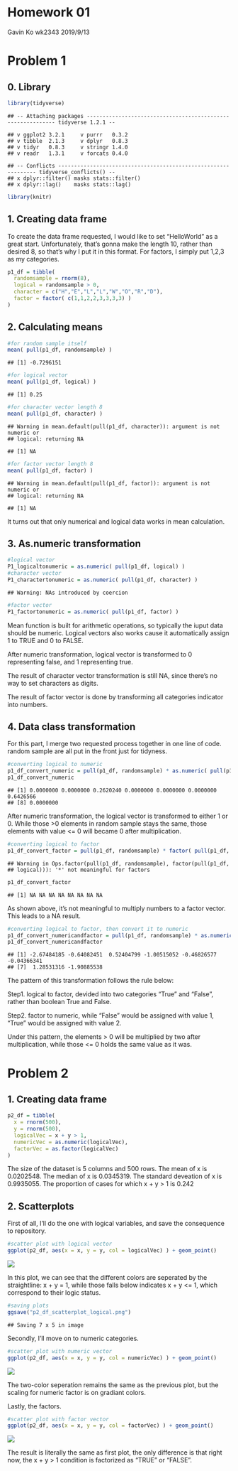 Homework 01
================
Gavin Ko wk2343
2019/9/13

# Problem 1

## 0\. Library

``` r
library(tidyverse)
```

    ## -- Attaching packages ------------------------------------------------------------ tidyverse 1.2.1 --

    ## v ggplot2 3.2.1     v purrr   0.3.2
    ## v tibble  2.1.3     v dplyr   0.8.3
    ## v tidyr   0.8.3     v stringr 1.4.0
    ## v readr   1.3.1     v forcats 0.4.0

    ## -- Conflicts --------------------------------------------------------------- tidyverse_conflicts() --
    ## x dplyr::filter() masks stats::filter()
    ## x dplyr::lag()    masks stats::lag()

``` r
library(knitr)
```

## 1\. Creating data frame

To create the data frame requested, I would like to set “HelloWorld” as
a great start. Unfortunately, that’s gonna make the length 10, rather
than desired 8, so that’s why I put it in this format. For factors, I
simply put 1,2,3 as my categories.

``` r
p1_df = tibble(
  randomsample = rnorm(8),
  logical = randomsample > 0,
  character = c("H","E","L","L","W","O","R","D"),
  factor = factor( c(1,1,2,2,3,3,3,3) )
)
```

## 2\. Calculating means

``` r
#for random sample itself
mean( pull(p1_df, randomsample) )
```

    ## [1] -0.7296151

``` r
#for logical vector
mean( pull(p1_df, logical) )
```

    ## [1] 0.25

``` r
#for character vector length 8
mean( pull(p1_df, character) )
```

    ## Warning in mean.default(pull(p1_df, character)): argument is not numeric or
    ## logical: returning NA

    ## [1] NA

``` r
#for factor vector length 8
mean( pull(p1_df, factor) )
```

    ## Warning in mean.default(pull(p1_df, factor)): argument is not numeric or
    ## logical: returning NA

    ## [1] NA

It turns out that only numerical and logical data works in mean
calculation.

## 3\. As.numeric transformation

``` r
#logical vector
P1_logicaltonumeric = as.numeric( pull(p1_df, logical) ) 
#character vector
P1_charactertonumeric = as.numeric( pull(p1_df, character) ) 
```

    ## Warning: NAs introduced by coercion

``` r
#factor vector
P1_factortonumeric = as.numeric( pull(p1_df, factor) )
```

Mean function is built for arithmetic operations, so typically the iuput
data should be numeric. Logical vectors also works cause it
automatically assign 1 to TRUE and 0 to FALSE.

After numeric transformation, logical vector is transformed to 0
representing false, and 1 representing true.

The result of character vector transformation is still NA, since there’s
no way to set characters as digits.

The result of factor vector is done by transforming all categories
indicator into numbers.

## 4\. Data class transformation

For this part, I merge two requested process together in one line of
code. random sample are all put in the front just for tidyness.

``` r
#converting logical to numeric
p1_df_convert_numeric = pull(p1_df, randomsample) * as.numeric( pull(p1_df, logical) )
p1_df_convert_numeric
```

    ## [1] 0.0000000 0.0000000 0.2620240 0.0000000 0.0000000 0.0000000 0.6426566
    ## [8] 0.0000000

After numeric transformation, the logical vector is transformed to
either 1 or 0. While those \>0 elements in random sample stays the same,
those elements with value \<= 0 will became 0 after multiplication.

``` r
#converting logical to factor
p1_df_convert_factor = pull(p1_df, randomsample) * factor( pull(p1_df, logical) )
```

    ## Warning in Ops.factor(pull(p1_df, randomsample), factor(pull(p1_df,
    ## logical))): '*' not meaningful for factors

``` r
p1_df_convert_factor
```

    ## [1] NA NA NA NA NA NA NA NA

As shown above, it’s not meaningful to multiply numbers to a factor
vector. This leads to a NA result.

``` r
#converting logical to factor, then convert it to numeric
p1_df_convert_numericandfactor = pull(p1_df, randomsample) * as.numeric( factor( pull(p1_df, logical) ) )
p1_df_convert_numericandfactor
```

    ## [1] -2.67484185 -0.64082451  0.52404799 -1.00515052 -0.46826577 -0.04366341
    ## [7]  1.28531316 -1.90885538

The pattern of this transformation follows the rule below:

Step1. logical to factor, devided into two categories “True” and
“False”, rather than boolean True and False.

Step2. factor to numeric, while “False” would be assigned with value 1,
“True” would be assigned with value 2.

Under this pattern, the elements \> 0 will be multiplied by two after
multiplication, while those \<= 0 holds the same value as it was.

# Problem 2

## 1\. Creating data frame

``` r
p2_df = tibble(
  x = rnorm(500),
  y = rnorm(500),
  logicalVec = x + y > 1,
  numericVec = as.numeric(logicalVec),
  factorVec = as.factor(logicalVec)
)
```

The size of the dataset is 5 columns and 500 rows. The mean of x is
0.0202548. The median of x is 0.0345319. The standard deveation of x is
0.9935055. The proportion of cases for which x + y \> 1 is 0.242

## 2\. Scatterplots

First of all, I’ll do the one with logical variables, and save the
consequence to repository.

``` r
#scatter plot with logical vector
ggplot(p2_df, aes(x = x, y = y, col = logicalVec) ) + geom_point()
```

![](p8105_hw1_wk2343_Answersheet_files/figure-gfm/scatterplot%201-1.png)<!-- -->

In this plot, we can see that the different colors are seperated by the
straightline: x + y = 1, while those falls below indicates x + y \<= 1,
which correspond to their logic status.

``` r
#saving plots
ggsave("p2_df_scatterplot_logical.png")
```

    ## Saving 7 x 5 in image

Secondly, I’ll move on to numeric categories.

``` r
#scatter plot with numeric vector
ggplot(p2_df, aes(x = x, y = y, col = numericVec) ) + geom_point()
```

![](p8105_hw1_wk2343_Answersheet_files/figure-gfm/scatterplot%202-1.png)<!-- -->

The two-color seperation remains the same as the previous plot, but the
scaling for numeric factor is on gradiant colors.

Lastly, the factors.

``` r
#scatter plot with factor vector
ggplot(p2_df, aes(x = x, y = y, col = factorVec) ) + geom_point()
```

![](p8105_hw1_wk2343_Answersheet_files/figure-gfm/scatterplot%203-1.png)<!-- -->

The result is literally the same as first plot, the only difference is
that right now, the x + y \> 1 condition is factorized as “TRUE” or
“FALSE”.

